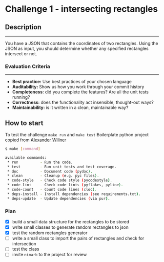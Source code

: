 # Challenge 1 - intersecting rectangles

## Description

---

You have a JSON that contains the coordinates of two rectangles. Using the JSON as input, you should determine whether any specified rectangles intersect or not.

### Evaluation Criteria

---

- **Best practice:** Use best practices of your chosen language
- **Auditability:** Show us how you work through your commit history
- **Completeness:** did you complete the features? Are all the unit tests running?
- **Correctness:** does the functionality act insensible, thought-out ways?
- **Maintainability:** is it written in a clean, maintainable way?

## How to start

To test the challenge `make run` and `make test`
Boilerplate python project copied from [Alexander Willner](https://github.com/AlexanderWillner/python-boilerplate)

```bash
$ make [command]

available commands:
 * run          - Run the code.
 * test         - Run unit tests and test coverage.
 * doc          - Document code (pydoc).
 * clean        - Cleanup (e.g. pyc files).
 * code-style   - Check code style (pycodestyle).
 * code-lint    - Check code lints (pyflakes, pyline).
 * code-count   - Count code lines (cloc).
 * deps-install - Install dependencies (see requirements.txt).
 * deps-update  - Update dependencies (via pur).
```

### Plan

- [x] build a small data structure for the rectangles to be stored
- [x] write small classes to generate random rectangles to json
- [x] test the random rectangles generator
- [ ] write a small class to import the pairs of rectangles and check for intersection
- [ ] test the class
- [ ] invite `nimarb` to the project for review
